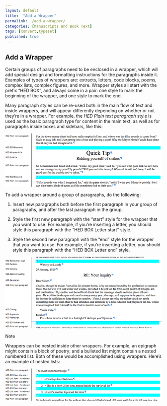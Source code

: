 ```yaml
---
layout: default
title:  "Add a Wrapper"
permalink:  /add-a-wrapper/
categories: [Manuscripts and Book Text]
tags: [convert,typeset]
published: true
---
```


<section data-type="chapter" class="hsecchapter" data-hederis-type="hsecchapter" id="add-a-wrapper" data-pi-attrs="id: add-a-wrapper; data-tags: convert,typeset;" role="doc-chapter" data-tags="convert,typeset" data-author-name=" " data-book-title=" " title="Add a Wrapper"><h1 data-hederis-type="hblkchaptitle" class="hblkchaptitle" id="pKAwV5CnT">Add a Wrapper</h1>
    <p class="hblkp" data-hederis-type="hblkp" id="ph1XoLCAw">Certain groups of paragraphs need to be enclosed in a wrapper, which will add special design and formatting instructions for the paragraphs inside it. Examples of types of wrappers are: extracts, letters, code blocks, poems, complex lists, complex figures, and more. Wrapper styles all start with the prefix &#8220;HED BOX&#8221;, and always come in a pair: one style to mark the beginning of the wrapper, and one style to mark the end.</p>
    <p class="hblkp" data-hederis-type="hblkp" id="puWkImcpR">Many paragraph styles can be re-used both in the main flow of text and inside wrappers, and will appear differently depending on whether or not they&#8217;re in a wrapper. For example, the <span class="Emphasis" id="pG374LihB"><em class="hspanem" data-hederis-type="hspanem" id="pxSpS64Wk">HED Plain text paragraph</em></span> style is used as the basic paragraph type for content in the main text, as well as for paragraphs inside boxes and sidebars, like this:</p>
    <img data-hederis-type="hblkimg" class="hblkimg" id="p1jfzW4B3" src="/images/wrapper1.png" data-img-src="wrapper1.png"/>
    <p class="hblkp" data-hederis-type="hblkp" id="pgTZeo3h8">To add a wrapper around a group of paragraphs, do the following:</p>
    <ol class="hwprnumlist" data-hederis-type="hwprnumlist" id="pNW5S3UMv"><li class="hblkoli" data-hederis-type="hblkoli" id="liymvZRTtG"><p class="hblkoli" data-hederis-type="hblklip" id="penKGgJRx">Insert new paragraphs both before the first paragraph in your group of paragraphs, and after the last paragraph in the group.</p></li>
    <li class="hblkoli" data-hederis-type="hblkoli" id="li7edQqJg1"><p class="hblkoli" data-hederis-type="hblklip" id="pk9IYk29Y">Style the first new paragraph with the &#8220;start&#8221; style for the wrapper that you want to use. For example, if you&#8217;re inserting a letter, you should style this paragraph with the &#8220;HED BOX Letter start&#8221; style.</p></li>
    <li class="hblkoli" data-hederis-type="hblkoli" id="lia5BewzwQ"><p class="hblkoli" data-hederis-type="hblklip" id="pMAz7p7x7">Style the second new paragraph with the &#8220;end&#8221; style for the wrapper that you want to use. For example, if you&#8217;re inserting a letter, you should style this paragraph with the &#8220;HED BOX Letter end&#8221; style.</p></li>
    </ol>
    <img data-hederis-type="hblkimg" class="hblkimg" id="pY9pZ6kqt" src="/images/letter1.png" data-img-src="letter1.png"/>
    <aside class="hwprbox box" data-hederis-type="hwprbox" id="pclU1Vdex" data-type="sidebar"><p class="hblktype" data-hederis-type="hblktype" id="pDlLbQQ0p">Note</p>
    <p class="hblkp" data-hederis-type="hblkp" id="pLigMsMs5">Wrappers can be nested inside other wrappers. For example, an epigraph might contain a block of poetry; and a bulleted list might contain a nested numbered list. Both of these would be accomplished using wrappers. Here&#8217;s an example of nested lists:</p>
    </aside>
    <img data-hederis-type="hblkimg" class="hblkimg" id="peL4nmfyG" src="/images/list1.png" data-img-src="list1.png"/>
    </section>
    